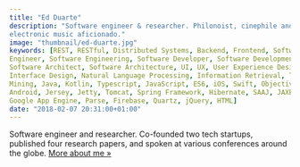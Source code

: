 ```yaml
---
title: "Ed Duarte"
description: "Software engineer & researcher. Philonoist, cinephile and
electronic music aficionado."
image: "thumbnail/ed-duarte.jpg"
keywords: [REST, RESTful, Distributed Systems, Backend, Frontend, Software
Engineer, Software Engineering, Software Developer, Software Development,
Software Architect, Software Architecture, UI, UX, User Experience Design, User
Interface Design, Natural Language Processing, Information Retrieval, Text
Mining, Java, Kotlin, Typescript, JavaScript, ES6, iOS, Swift, Objective-C,
Android, Jersey, Jetty, Tomcat, Spring Framework, Hibernate, SAAJ, JAXB, XSLT,
Google App Engine, Parse, Firebase, Quartz, jQuery, HTML]
date: "2018-02-07 20:31:00+01:00"
---
```


Software engineer and researcher. Co-founded two tech startups, published four
research papers, and spoken at various conferences around the globe. [More about
me »](/about/)
